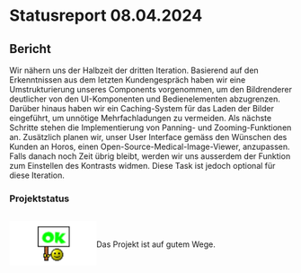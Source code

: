 # Statusreport 08.04.2024

## Bericht

Wir nähern uns der Halbzeit der dritten Iteration. Basierend auf den Erkenntnissen aus dem letzten Kundengespräch haben wir eine Umstrukturierung unseres Components vorgenommen, um den Bildrenderer deutlicher von den UI-Komponenten und Bedienelementen abzugrenzen. Darüber hinaus haben wir ein Caching-System für das Laden der Bilder eingeführt, um unnötige Mehrfachladungen zu vermeiden. Als nächste Schritte stehen die Implementierung von Panning- und Zooming-Funktionen an. Zusätzlich planen wir, unser User Interface gemäss den Wünschen des Kunden an Horos, einen Open-Source-Medical-Image-Viewer, anzupassen. Falls danach noch Zeit übrig bleibt, werden wir uns ausserdem der Funktion zum Einstellen des Kontrasts widmen. Diese Task ist jedoch optional für diese Iteration.

### Projektstatus

<div style="display:flex;align-items:center;">

![Das Projekt ist auf gutem Wege](./Grafiken/ok.png)

<p>Das Projekt ist auf gutem Wege.</p>
</div>
